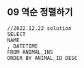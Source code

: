 ## 09 역순 정렬하기

```oracle
//2022.12.22 solution
SELECT
NAME
, DATETIME
FROM ANIMAL_INS
ORDER BY ANIMAL_ID DESC
```
